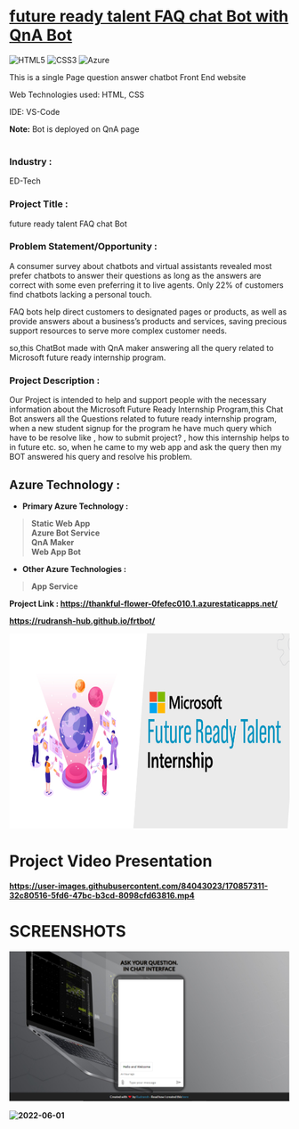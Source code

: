 # <a href="https://rudransh-hub.github.io/frtbot/">future ready talent FAQ chat Bot with QnA Bot</a>

![HTML5](https://img.shields.io/badge/html5-%23E34F26.svg?style=for-the-badge&logo=html5&logoColor=white)
![CSS3](https://img.shields.io/badge/css3-%231572B6.svg?style=for-the-badge&logo=css3&logoColor=white)
![Azure](https://img.shields.io/badge/Microsoft_Azure-0089D6?style=for-the-badge&logo=microsoft-azure&logoColor=white)

This is a single Page question answer chatbot Front End website 

Web Technologies used: HTML, CSS

IDE: VS-Code

<b>Note:</b> Bot is deployed on QnA page
<br><br>

### Industry :
ED-Tech


### Project Title :
future ready talent FAQ chat Bot


### Problem Statement/Opportunity :

A consumer survey about chatbots and virtual assistants revealed most prefer chatbots to answer their questions as long as the answers are correct with some even preferring it to live agents. Only 22% of customers find chatbots lacking a personal touch.

FAQ bots help direct customers to designated pages or products, as well as provide answers about a business’s products and services, saving precious support resources to serve more complex customer needs.

so,this ChatBot made with QnA maker answering all the query related to Microsoft future ready internship program.

### Project Description :
Our Project is intended to help and support people with the necessary information about the Microsoft Future Ready Internship Program,this Chat Bot  answers all the Questions related to future ready internship program, when a new student signup for the program he have much query which have to be resolve like , how to submit project? , how this internship helps to in future etc. so, when he came to my web app and ask the query then my BOT answered his query and resolve his problem.

## Azure Technology :

- <b>Primary Azure Technology :<b><br>
>Static Web App<br>
 >Azure Bot Service<br>
 >QnA Maker<br>
>Web App Bot<br>


- Other Azure Technologies :<br>
>App Service<br>

<b>Project Link : https://thankful-flower-0fefec010.1.azurestaticapps.net/ </b>
 
 https://rudransh-hub.github.io/frtbot/</br>
  
 
<a href="https://futurereadytalent.in/"><p align= "center"><img src="https://github.com/PratyushKumar-0903/Future-Ready-Talent_Project/blob/master/images/FRT.jpeg" width="700" height= "350"></p></a>  




# Project Video Presentation

https://user-images.githubusercontent.com/84043023/170857311-32c80516-5fd6-47bc-b3cd-8098cfd63816.mp4

  
 # SCREENSHOTS

  ![ScreenShot](https://github.com/RUDRANSH-hub/frtbot/blob/main/Screenshot%202022-05-17%20235324.png)
  
  ![2022-06-01](https://user-images.githubusercontent.com/84043023/171465224-ddd954b5-97b0-4ec2-913e-6b18e5eeab77.png)

  
    
